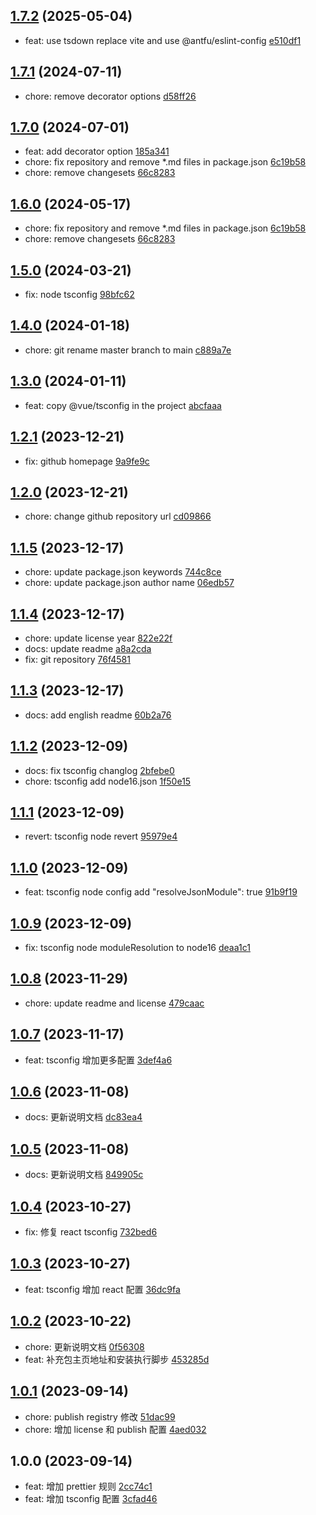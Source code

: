 ## [1.7.2](https://github.com/tomjs/config/compare/tsconfig%401.7.1...tsconfig%401.7.2) (2025-05-04)

- feat: use tsdown replace vite and use @antfu/eslint-config  [e510df1](https://github.com/tomjs/config/commit/e510df1)

## [1.7.1](https://github.com/tomjs/config/compare/tsconfig%401.7.0...tsconfig%401.7.1) (2024-07-11)

- chore: remove decorator options [d58ff26](https://github.com/tomjs/config/commit/d58ff26)

## [1.7.0](https://github.com/tomjs/config/compare/%40tomjs%2Ftsconfig%401.5.0...tsconfig%401.7.0) (2024-07-01)

- feat: add decorator option [185a341](https://github.com/tomjs/config/commit/185a341)
- chore: fix repository and remove \*.md files in package.json [6c19b58](https://github.com/tomjs/config/commit/6c19b58)
- chore: remove changesets [66c8283](https://github.com/tomjs/config/commit/66c8283)

## [1.6.0](https://github.com/tomjs/config/compare/%40tomjs%2Ftsconfig%401.5.0...%40tomjs%2Ftsconfig%401.6.0) (2024-05-17)

- chore: fix repository and remove \*.md files in package.json [6c19b58](https://github.com/tomjs/config/commit/6c19b58)
- chore: remove changesets [66c8283](https://github.com/tomjs/config/commit/66c8283)

## [1.5.0](https://github.com/tomjs/config/compare/%40tomjs%2Ftsconfig%401.4.0...%40tomjs%2Ftsconfig%401.5.0) (2024-03-21)

- fix: node tsconfig [98bfc62](https://github.com/tomjs/config/commit/98bfc62)

## [1.4.0](https://github.com/tomjs/config/compare/%40tomjs%2Ftsconfig%401.3.0...%40tomjs%2Ftsconfig%401.4.0) (2024-01-18)

- chore: git rename master branch to main [c889a7e](https://github.com/tomjs/config/commit/c889a7e)

## [1.3.0](https://github.com/tomjs/config/compare/%40tomjs%2Ftsconfig%401.2.1...%40tomjs%2Ftsconfig%401.3.0) (2024-01-11)

- feat: copy @vue/tsconfig in the project [abcfaaa](https://github.com/tomjs/config/commit/abcfaaa)

## [1.2.1](https://github.com/tomjs/config/compare/%40tomjs%2Ftsconfig%401.2.0...%40tomjs%2Ftsconfig%401.2.1) (2023-12-21)

- fix: github homepage [9a9fe9c](https://github.com/tomjs/config/commit/9a9fe9c)

## [1.2.0](https://github.com/tomjs/config/compare/%40tomjs%2Ftsconfig%401.1.5...%40tomjs%2Ftsconfig%401.2.0) (2023-12-21)

- chore: change github repository url [cd09866](https://github.com/tomjs/config/commit/cd09866)

## [1.1.5](https://github.com/tomjs/config/compare/%40tomjs%2Ftsconfig%401.1.4...%40tomjs%2Ftsconfig%401.1.5) (2023-12-17)

- chore: update package.json keywords [744c8ce](https://github.com/tomjs/config/commit/744c8ce)
- chore: update package.json author name [06edb57](https://github.com/tomjs/config/commit/06edb57)

## [1.1.4](https://github.com/tomjs/config/compare/%40tomjs%2Ftsconfig%401.1.3...%40tomjs%2Ftsconfig%401.1.4) (2023-12-17)

- chore: update license year [822e22f](https://github.com/tomjs/config/commit/822e22f)
- docs: update readme [a8a2cda](https://github.com/tomjs/config/commit/a8a2cda)
- fix: git repository [76f4581](https://github.com/tomjs/config/commit/76f4581)

## [1.1.3](https://github.com/tomjs/config/compare/%40tomjs%2Ftsconfig%401.1.2...%40tomjs%2Ftsconfig%401.1.3) (2023-12-17)

- docs: add english readme [60b2a76](https://github.com/tomjs/config/commit/60b2a76)

## [1.1.2](https://github.com/tomjs/config/compare/%40tomjs%2Ftsconfig%401.1.1...%40tomjs%2Ftsconfig%401.1.2) (2023-12-09)

- docs: fix tsconfig changlog [2bfebe0](https://github.com/tomjs/config/commit/2bfebe0)
- chore: tsconfig add node16.json [1f50e15](https://github.com/tomjs/config/commit/1f50e15)

## [1.1.1](https://github.com/tomjs/config/compare/%40tomjs%2Ftsconfig%401.1.0...%40tomjs%2Ftsconfig%401.1.1) (2023-12-09)

- revert: tsconfig node revert [95979e4](https://github.com/tomjs/config/commit/95979e4)

## [1.1.0](https://github.com/tomjs/config/compare/%40tomjs%2Ftsconfig%401.0.9...%40tomjs%2Ftsconfig%401.1.0) (2023-12-09)

- feat: tsconfig node config add "resolveJsonModule": true [91b9f19](https://github.com/tomjs/config/commit/91b9f19)

## [1.0.9](https://github.com/tomjs/config/compare/%40tomjs%2Ftsconfig%401.0.8...%40tomjs%2Ftsconfig%401.0.9) (2023-12-09)

- fix: tsconfig node moduleResolution to node16 [deaa1c1](https://github.com/tomjs/config/commit/deaa1c1)

## [1.0.8](https://github.com/tomjs/config/compare/%40tomjs%2Ftsconfig%401.0.7...%40tomjs%2Ftsconfig%401.0.8) (2023-11-29)

- chore: update readme and license [479caac](https://github.com/tomjs/config/commit/479caac)

## [1.0.7](https://github.com/tomjs/config/compare/%40tomjs%2Ftsconfig%401.0.6...%40tomjs%2Ftsconfig%401.0.7) (2023-11-17)

- feat: tsconfig 增加更多配置 [3def4a6](https://github.com/tomjs/config/commit/3def4a6)

## [1.0.6](https://github.com/tomjs/config/compare/%40tomjs%2Ftsconfig%401.0.5...%40tomjs%2Ftsconfig%401.0.6) (2023-11-08)

- docs: 更新说明文档 [dc83ea4](https://github.com/tomjs/config/commit/dc83ea4)

## [1.0.5](https://github.com/tomjs/config/compare/%40tomjs%2Ftsconfig%401.0.4...%40tomjs%2Ftsconfig%401.0.5) (2023-11-08)

- docs: 更新说明文档 [849905c](https://github.com/tomjs/config/commit/849905c)

## [1.0.4](https://github.com/tomjs/config/compare/%40tomjs%2Ftsconfig%401.0.3...%40tomjs%2Ftsconfig%401.0.4) (2023-10-27)

- fix: 修复 react tsconfig [732bed6](https://github.com/tomjs/config/commit/732bed6)

## [1.0.3](https://github.com/tomjs/config/compare/%40tomjs%2Ftsconfig%401.0.2...%40tomjs%2Ftsconfig%401.0.3) (2023-10-27)

- feat: tsconfig 增加 react 配置 [36dc9fa](https://github.com/tomjs/config/commit/36dc9fa)

## [1.0.2](https://github.com/tomjs/config/compare/%40tomjs%2Ftsconfig%401.0.1...%40tomjs%2Ftsconfig%401.0.2) (2023-10-22)

- chore: 更新说明文档 [0f56308](https://github.com/tomjs/config/commit/0f56308)
- feat: 补充包主页地址和安装执行脚步 [453285d](https://github.com/tomjs/config/commit/453285d)

## [1.0.1](https://github.com/tomjs/config/compare/%40tomjs%2Ftsconfig%401.0.0...%40tomjs%2Ftsconfig%401.0.1) (2023-09-14)

- chore: publish registry 修改 [51dac99](https://github.com/tomjs/config/commit/51dac99)
- chore: 增加 license 和 publish 配置 [4aed032](https://github.com/tomjs/config/commit/4aed032)

## 1.0.0 (2023-09-14)

- feat: 增加 prettier 规则 [2cc74c1](https://github.com/tomjs/config/commit/2cc74c1)
- feat: 增加 tsconfig 配置 [3cfad46](https://github.com/tomjs/config/commit/3cfad46)

